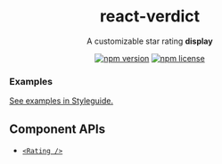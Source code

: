<h1 align="center">react-verdict</h1>
<div align="center">
  
A customizable star rating **display**

[![npm version](https://img.shields.io/npm/v/react-verdict.svg)](https://www.npmjs.com/package/react-verdict)
[![npm license](https://img.shields.io/npm/l/react-verdict.svg)](https://github.com/mmkari/react-verdict/blob/master/LICENSE)

</div>

### Examples
[See examples in Styleguide.](https://mmkari.github.io/react-verdict/#/Examples)

## Component APIs

- [`<Rating />`](https://mmkari.github.io/react-verdict/#/Components?id=ratingdisplay)
